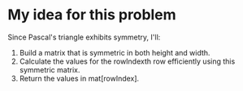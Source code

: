 # My idea for this problem

Since Pascal's triangle exhibits symmetry, I'll:

1. Build a matrix that is symmetric in both height and width.
2. Calculate the values for the rowIndexth row efficiently using this symmetric matrix.
3. Return the values in mat[rowIndex].